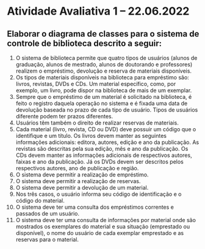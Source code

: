 # Atividade Avaliativa 1 – 22.06.2022

## Elaborar o diagrama de classes para o sistema de controle de biblioteca descrito a seguir:

1. O sistema de biblioteca permite que quatro tipos de usuários (alunos de graduação, alunos de 
mestrado, alunos de doutorando e professores) realizem o empréstimo, devolução e reserva de 
materiais disponíveis.
2. Os tipos de materiais disponíveis na biblioteca para empréstimo são: livros, revistas, DVDs e CDs. 
Um material específico, como, por exemplo, um livro, pode dispor na biblioteca de mais de um 
exemplar. 
3. Sempre que o empréstimo de um material é solicitado na biblioteca, é feito o registro daquela 
operação no sistema e é fixada uma data de devolução baseada no prazo de cada tipo de usuário. 
Tipos de usuários diferente podem ter prazos diferentes.
4. Usuários têm também o direito de realizar reservas de materiais.
5. Cada material (livro, revista, CD ou DVD) deve possuir um código que o identifique e um título. Os 
livros devem manter as seguintes informações adicionais: editora, autores, edição e ano da 
publicação. As revistas são descritas pela sua edição, mês e ano da publicação. Os CDs devem 
manter as informações adicionais de respectivos autores, faixas e ano da publicação. Já os DVDs 
devem ser descritos pelos respectivos autores, ano de publicação e região.
6. O sistema deve permitir a realização de empréstimo. 
7. O sistema deve permitir a realização de reservas.
8. O sistema deve permitir a devolução de um material.
9. Nos três casos, o usuário informa seu código de identificação e o código do material.
10. O sistema deve ter uma consulta dos empréstimos correntes e passados de um usuário.
11. O sistema deve ter uma consulta de informações por material onde são mostrados os exemplares 
do material e sua situação (emprestado ou disponível), o nome do usuário de cada exemplar 
emprestado e as reservas para o material.